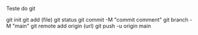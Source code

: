 Teste do git

git init
git add (file)
git status
git commit -M "commit comment"
git branch -M "main"
git remote add origin (url)
git push -u origin main
